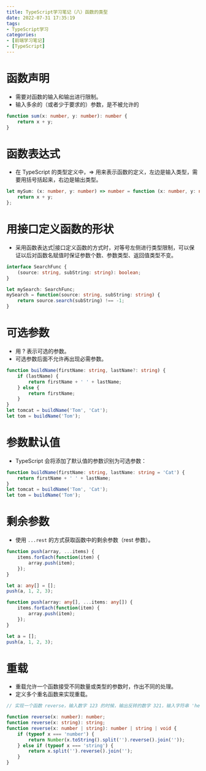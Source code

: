 ```yaml
---
title: TypeScript学习笔记（八）函数的类型
date: 2022-07-31 17:35:19
tags:
- TypeScript学习
categories:
- [前端学习笔记]
- [TypeScript]
---
```


# 函数声明

* 需要对函数的输入和输出进行限制。
* 输入多余的（或者少于要求的）参数，是不被允许的

```ts
function sum(x: number, y: number): number {
    return x + y;
}
```

# 函数表达式

* 在 TypeScript 的类型定义中，=> 用来表示函数的定义，左边是输入类型，需要用括号括起来，右边是输出类型。

```ts
let mySum: (x: number, y: number) => number = function (x: number, y: number): number {
    return x + y;
};
```

# 用接口定义函数的形状

* 采用函数表达式|接口定义函数的方式时，对等号左侧进行类型限制，可以保证以后对函数名赋值时保证参数个数、参数类型、返回值类型不变。

```ts
interface SearchFunc {
    (source: string, subString: string): boolean;
}

let mySearch: SearchFunc;
mySearch = function(source: string, subString: string) {
    return source.search(subString) !== -1;
}
```

# 可选参数

* 用 ? 表示可选的参数。
* 可选参数后面不允许再出现必需参数。

```ts
function buildName(firstName: string, lastName?: string) {
    if (lastName) {
        return firstName + ' ' + lastName;
    } else {
        return firstName;
    }
}
let tomcat = buildName('Tom', 'Cat');
let tom = buildName('Tom');
```

# 参数默认值

* TypeScript 会将添加了默认值的参数识别为可选参数：

```ts
function buildName(firstName: string, lastName: string = 'Cat') {
    return firstName + ' ' + lastName;
}
let tomcat = buildName('Tom', 'Cat');
let tom = buildName('Tom');
```

# 剩余参数

* 使用 ```...rest``` 的方式获取函数中的剩余参数（rest 参数）。

```ts
function push(array, ...items) {
    items.forEach(function(item) {
        array.push(item);
    });
}

let a: any[] = [];
push(a, 1, 2, 3);

function push(array: any[], ...items: any[]) {
    items.forEach(function(item) {
        array.push(item);
    });
}

let a = [];
push(a, 1, 2, 3);
```

# 重载

* 重载允许一个函数接受不同数量或类型的参数时，作出不同的处理。
* 定义多个重名函数来实现重载。

```ts
// 实现一个函数 reverse，输入数字 123 的时候，输出反转的数字 321，输入字符串 'hello' 的时候，输出反转的字符串 'olleh'。

function reverse(x: number): number;
function reverse(x: string): string;
function reverse(x: number | string): number | string | void {
    if (typeof x === 'number') {
        return Number(x.toString().split('').reverse().join(''));
    } else if (typeof x === 'string') {
        return x.split('').reverse().join('');
    }
}
```

